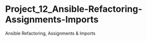 # Project_12_Ansible-Refactoring-Assignments-Imports
Ansible Refactoring, Assignments &amp; Imports
